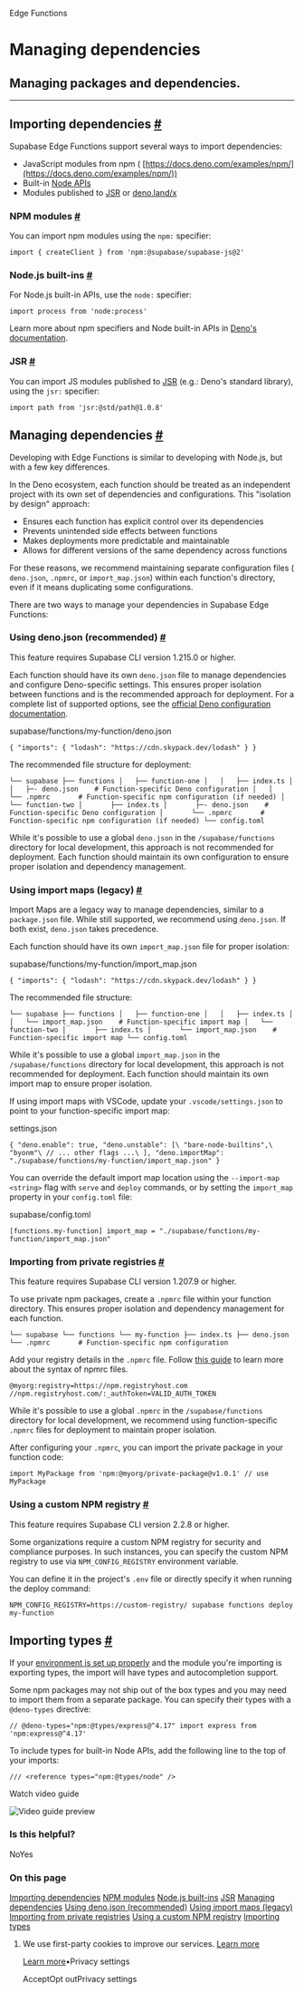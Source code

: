 Edge Functions

# Managing dependencies

## Managing packages and dependencies.

* * *

## Importing dependencies [\#](https://supabase.com/docs/guides/functions/dependencies\#importing-dependencies)

Supabase Edge Functions support several ways to import dependencies:

- JavaScript modules from npm ( [https://docs.deno.com/examples/npm/](https://docs.deno.com/examples/npm/))
- Built-in [Node APIs](https://docs.deno.com/runtime/manual/node/compatibility)
- Modules published to [JSR](https://jsr.io/) or [deno.land/x](https://deno.land/x)

### NPM modules [\#](https://supabase.com/docs/guides/functions/dependencies\#npm-modules)

You can import npm modules using the `npm:` specifier:

`
import { createClient } from 'npm:@supabase/supabase-js@2'
`

### Node.js built-ins [\#](https://supabase.com/docs/guides/functions/dependencies\#nodejs-built-ins)

For Node.js built-in APIs, use the `node:` specifier:

`
import process from 'node:process'
`

Learn more about npm specifiers and Node built-in APIs in [Deno's documentation](https://docs.deno.com/runtime/manual/node/npm_specifiers).

### JSR [\#](https://supabase.com/docs/guides/functions/dependencies\#jsr)

You can import JS modules published to [JSR](https://jsr.io/) (e.g.: Deno's standard library), using the `jsr:` specifier:

`
import path from 'jsr:@std/path@1.0.8'
`

## Managing dependencies [\#](https://supabase.com/docs/guides/functions/dependencies\#managing-dependencies)

Developing with Edge Functions is similar to developing with Node.js, but with a few key differences.

In the Deno ecosystem, each function should be treated as an independent project with its own set of dependencies and configurations. This "isolation by design" approach:

- Ensures each function has explicit control over its dependencies
- Prevents unintended side effects between functions
- Makes deployments more predictable and maintainable
- Allows for different versions of the same dependency across functions

For these reasons, we recommend maintaining separate configuration files ( `deno.json`, `.npmrc`, or `import_map.json`) within each function's directory, even if it means duplicating some configurations.

There are two ways to manage your dependencies in Supabase Edge Functions:

### Using deno.json (recommended) [\#](https://supabase.com/docs/guides/functions/dependencies\#using-denojson-recommended)

This feature requires Supabase CLI version 1.215.0 or higher.

Each function should have its own `deno.json` file to manage dependencies and configure Deno-specific settings. This ensures proper isolation between functions and is the recommended approach for deployment. For a complete list of supported options, see the [official Deno configuration documentation](https://docs.deno.com/runtime/manual/getting_started/configuration_file).

supabase/functions/my-function/deno.json

`
{
"imports": {
    "lodash": "https://cdn.skypack.dev/lodash"
}
}
`

The recommended file structure for deployment:

`
└── supabase
    ├── functions
    │   ├── function-one
    │   │   ├── index.ts
    │   │   ├─- deno.json    # Function-specific Deno configuration
    │   │   └── .npmrc       # Function-specific npm configuration (if needed)
    │   └── function-two
    │       ├── index.ts
    │       ├─- deno.json    # Function-specific Deno configuration
    │       └── .npmrc       # Function-specific npm configuration (if needed)
    └── config.toml
`

While it's possible to use a global `deno.json` in the `/supabase/functions` directory for local
development, this approach is not recommended for deployment. Each function should maintain its
own configuration to ensure proper isolation and dependency management.

### Using import maps (legacy) [\#](https://supabase.com/docs/guides/functions/dependencies\#using-import-maps-legacy)

Import Maps are a legacy way to manage dependencies, similar to a `package.json` file. While still supported, we recommend using `deno.json`. If both exist, `deno.json` takes precedence.

Each function should have its own `import_map.json` file for proper isolation:

supabase/functions/my-function/import\_map.json

`
{
"imports": {
    "lodash": "https://cdn.skypack.dev/lodash"
}
}
`

The recommended file structure:

`
└── supabase
    ├── functions
    │   ├── function-one
    │   │   ├── index.ts
    │   │   └── import_map.json    # Function-specific import map
    │   └── function-two
    │       ├── index.ts
    │       └── import_map.json    # Function-specific import map
    └── config.toml
`

While it's possible to use a global `import_map.json` in the `/supabase/functions` directory for
local development, this approach is not recommended for deployment. Each function should maintain
its own import map to ensure proper isolation.

If using import maps with VSCode, update your `.vscode/settings.json` to point to your function-specific import map:

settings.json

`
{
"deno.enable": true,
"deno.unstable": [\
    "bare-node-builtins",\
    "byonm"\
    // ... other flags ...\
],
"deno.importMap": "./supabase/functions/my-function/import_map.json"
}
`

You can override the default import map location using the `--import-map <string>` flag with `serve` and `deploy` commands, or by setting the `import_map` property in your `config.toml` file:

supabase/config.toml

`
[functions.my-function]
import_map = "./supabase/functions/my-function/import_map.json"
`

### Importing from private registries [\#](https://supabase.com/docs/guides/functions/dependencies\#importing-from-private-registries)

This feature requires Supabase CLI version 1.207.9 or higher.

To use private npm packages, create a `.npmrc` file within your function directory. This ensures proper isolation and dependency management for each function.

`
└── supabase
    └── functions
        └── my-function
            ├── index.ts
            ├── deno.json
            └── .npmrc       # Function-specific npm configuration
`

Add your registry details in the `.npmrc` file. Follow [this guide](https://docs.npmjs.com/cli/v10/configuring-npm/npmrc) to learn more about the syntax of npmrc files.

`
@myorg:registry=https://npm.registryhost.com
//npm.registryhost.com/:_authToken=VALID_AUTH_TOKEN
`

While it's possible to use a global `.npmrc` in the `/supabase/functions` directory for local
development, we recommend using function-specific `.npmrc` files for deployment to maintain proper
isolation.

After configuring your `.npmrc`, you can import the private package in your function code:

`
import MyPackage from 'npm:@myorg/private-package@v1.0.1'
// use MyPackage
`

### Using a custom NPM registry [\#](https://supabase.com/docs/guides/functions/dependencies\#using-a-custom-npm-registry)

This feature requires Supabase CLI version 2.2.8 or higher.

Some organizations require a custom NPM registry for security and compliance purposes. In such instances, you can specify the custom NPM registry to use via `NPM_CONFIG_REGISTRY` environment variable.

You can define it in the project's `.env` file or directly specify it when running the deploy command:

`
NPM_CONFIG_REGISTRY=https://custom-registry/ supabase functions deploy my-function
`

## Importing types [\#](https://supabase.com/docs/guides/functions/dependencies\#importing-types)

If your [environment is set up properly](https://supabase.com/docs/guides/functions/local-development) and the module you're importing is exporting types, the import will have types and autocompletion support.

Some npm packages may not ship out of the box types and you may need to import them from a separate package. You can specify their types with a `@deno-types` directive:

`
// @deno-types="npm:@types/express@^4.17"
import express from 'npm:express@^4.17'
`

To include types for built-in Node APIs, add the following line to the top of your imports:

`
/// <reference types="npm:@types/node" />
`

Watch video guide

![Video guide preview](https://supabase.com/docs/_next/image?url=https%3A%2F%2Fimg.youtube.com%2Fvi%2FILr3cneZuFk%2F0.jpg&w=3840&q=75&dpl=dpl_9xAnUGkSbk4dufV62sNRezafXykJ)

### Is this helpful?

NoYes

### On this page

[Importing dependencies](https://supabase.com/docs/guides/functions/dependencies#importing-dependencies) [NPM modules](https://supabase.com/docs/guides/functions/dependencies#npm-modules) [Node.js built-ins](https://supabase.com/docs/guides/functions/dependencies#nodejs-built-ins) [JSR](https://supabase.com/docs/guides/functions/dependencies#jsr) [Managing dependencies](https://supabase.com/docs/guides/functions/dependencies#managing-dependencies) [Using deno.json (recommended)](https://supabase.com/docs/guides/functions/dependencies#using-denojson-recommended) [Using import maps (legacy)](https://supabase.com/docs/guides/functions/dependencies#using-import-maps-legacy) [Importing from private registries](https://supabase.com/docs/guides/functions/dependencies#importing-from-private-registries) [Using a custom NPM registry](https://supabase.com/docs/guides/functions/dependencies#using-a-custom-npm-registry) [Importing types](https://supabase.com/docs/guides/functions/dependencies#importing-types)

1. We use first-party cookies to improve our services. [Learn more](https://supabase.com/privacy#8-cookies-and-similar-technologies-used-on-our-european-services)



   [Learn more](https://supabase.com/privacy#8-cookies-and-similar-technologies-used-on-our-european-services)•Privacy settings





   AcceptOpt outPrivacy settings